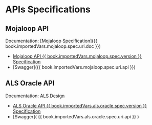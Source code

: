 # APIs Specifications

## Mojaloop API

Documentation: [Mojaloop Specification]({{ book.importedVars.mojaloop.spec.uri.doc }})

* [Mojaloop API {{ book.importedVars.mojaloop.spec.version }} Specification](./mojaloop-api-specification.md)
* [Swagger]({{ book.importedVars.mojaloop.spec.uri.api }})

## ALS Oracle API

Documentation: [ALS Design](../mojaloop-technical-overview/account-lookup-service.md)

* [ALS Oracle API {{ book.importedVars.als.oracle.spec.version }} Specification](./mojaloop-api-specification.md)
* [Swagger]( {{ book.importedVars.als.oracle.spec.uri.api }} )

